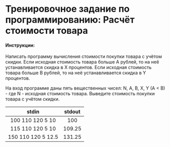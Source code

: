 # Тренировочное задание по программированию: Расчёт стоимости товара

#### Инструкции:
Написать программу вычисления стоимости покупки товара с учётом скидки. Если исходная стоимость товара больше A рублей, то на неё устанавливается скидка в X процентов. Если исходная стоимость товара больше B рублей, то на неё устанавливается скидка в Y процентов.

На вход программе даны пять вещественных чисел: N, A, B, X, Y (A < B) - где N - исходная стоимость товара. Выведите стоимость покупки товара с учётом скидки.

|stdin |stdout |
|:----:|:-----:|
| 100 110 120 5 10  | 100 |
| 115 110 120 5 10  | 109.25 |
| 150 110 120 5 12.5  | 131.25 |